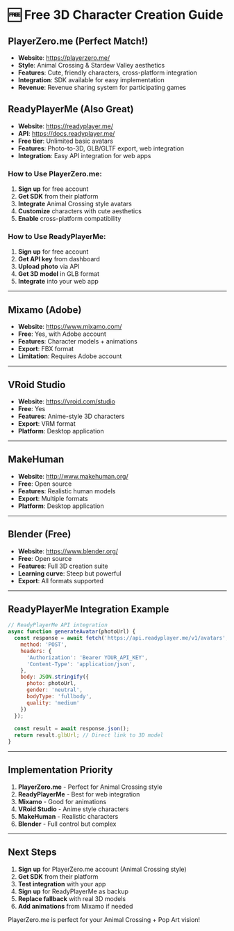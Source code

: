 # 🆓 Free 3D Character Creation Guide

## **PlayerZero.me (Perfect Match!)**
- **Website**: https://playerzero.me/
- **Style**: Animal Crossing & Stardew Valley aesthetics
- **Features**: Cute, friendly characters, cross-platform integration
- **Integration**: SDK available for easy implementation
- **Revenue**: Revenue sharing system for participating games

## **ReadyPlayerMe (Also Great)**
- **Website**: https://readyplayer.me/
- **API**: https://docs.readyplayer.me/
- **Free tier**: Unlimited basic avatars
- **Features**: Photo-to-3D, GLB/GLTF export, web integration
- **Integration**: Easy API integration for web apps

### **How to Use PlayerZero.me:**
1. **Sign up** for free account
2. **Get SDK** from their platform
3. **Integrate** Animal Crossing style avatars
4. **Customize** characters with cute aesthetics
5. **Enable** cross-platform compatibility

### **How to Use ReadyPlayerMe:**
1. **Sign up** for free account
2. **Get API key** from dashboard
3. **Upload photo** via API
4. **Get 3D model** in GLB format
5. **Integrate** into your web app

---

## **Mixamo (Adobe)**
- **Website**: https://www.mixamo.com/
- **Free**: Yes, with Adobe account
- **Features**: Character models + animations
- **Export**: FBX format
- **Limitation**: Requires Adobe account

---

## **VRoid Studio**
- **Website**: https://vroid.com/studio
- **Free**: Yes
- **Features**: Anime-style 3D characters
- **Export**: VRM format
- **Platform**: Desktop application

---

## **MakeHuman**
- **Website**: http://www.makehuman.org/
- **Free**: Open source
- **Features**: Realistic human models
- **Export**: Multiple formats
- **Platform**: Desktop application

---

## **Blender (Free)**
- **Website**: https://www.blender.org/
- **Free**: Open source
- **Features**: Full 3D creation suite
- **Learning curve**: Steep but powerful
- **Export**: All formats supported

---

## **ReadyPlayerMe Integration Example**

```javascript
// ReadyPlayerMe API integration
async function generateAvatar(photoUrl) {
  const response = await fetch('https://api.readyplayer.me/v1/avatars', {
    method: 'POST',
    headers: {
      'Authorization': 'Bearer YOUR_API_KEY',
      'Content-Type': 'application/json',
    },
    body: JSON.stringify({
      photo: photoUrl,
      gender: 'neutral',
      bodyType: 'fullbody',
      quality: 'medium'
    })
  });
  
  const result = await response.json();
  return result.glbUrl; // Direct link to 3D model
}
```

---

## **Implementation Priority**

1. **PlayerZero.me** - Perfect for Animal Crossing style
2. **ReadyPlayerMe** - Best for web integration
3. **Mixamo** - Good for animations
4. **VRoid Studio** - Anime style characters
5. **MakeHuman** - Realistic characters
6. **Blender** - Full control but complex

---

## **Next Steps**

1. **Sign up** for PlayerZero.me account (Animal Crossing style)
2. **Get SDK** from their platform
3. **Test integration** with your app
4. **Sign up** for ReadyPlayerMe as backup
5. **Replace fallback** with real 3D models
6. **Add animations** from Mixamo if needed

PlayerZero.me is perfect for your Animal Crossing + Pop Art vision!